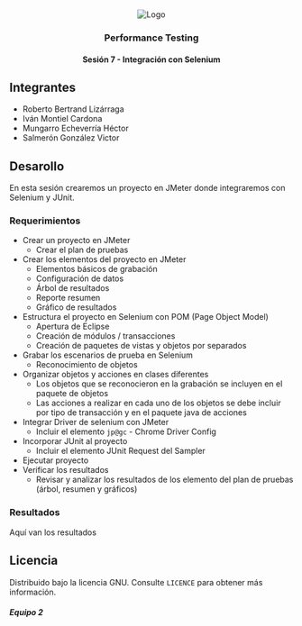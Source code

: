 <!-- PROJECT LOGO -->
<br />
<p align="center">
  <a>
    <img src="https://upload.wikimedia.org/wikipedia/commons/4/43/Cognizant_logo_2022.svg" alt="Logo">
  </a>

<h3 align="center">Performance Testing</h3>
<h4 align="center">Sesión 7 - Integración con Selenium</h4>

## Integrantes

* Roberto Bertrand Lizárraga
* Iván Montiel Cardona
* Mungarro Echeverría Héctor
* Salmerón González Victor

## Desarollo
En esta sesión crearemos un proyecto en JMeter donde integraremos con Selenium y JUnit.

### Requerimientos

* Crear un proyecto en JMeter
	* Crear el plan de pruebas
* Crear los elementos del proyecto en JMeter
	* Elementos básicos de grabación
	* Configuración de datos
	* Árbol de resultados
	* Reporte resumen
	* Gráfico de resultados
* Estructura el proyecto en Selenium con POM (Page Object Model)
	* Apertura de Eclipse
	* Creación de módulos / transacciones
	* Creación de paquetes de vistas y objetos por separados
* Grabar los escenarios de prueba en Selenium
	* Reconocimiento de objetos
* Organizar objetos y acciones en clases diferentes
	* Los objetos que se reconocieron en la grabación se incluyen en el paquete de objetos
	* Las acciones a realizar en cada uno de los objetos se debe incluir por tipo de transacción y en el paquete java de acciones
* Integrar Driver de selenium con JMeter
	* Incluir el elemento `jp@gc` - Chrome Driver Config
* Incorporar JUnit al proyecto
	* Incluir el elemento JUnit Request del Sampler
* Ejecutar proyecto
* Verificar los resultados
	* Revisar y analizar los resultados de los elemento del plan de pruebas (árbol, resumen y gráficos)

### Resultados

Aquí van los resultados

## Licencia
Distribuido bajo la licencia GNU. Consulte `LICENCE` para obtener más información.

##### Equipo 2
